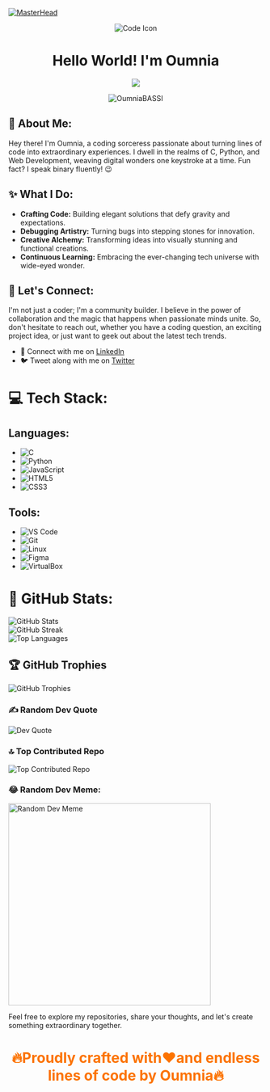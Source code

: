 [![MasterHead](https://camo.githubusercontent.com/775ed67e1d46c9534c3cb9a4694edf0603b1436a7e3e15891d3c327733fc26b6/68747470733a2f2f7777772e61756469656e6365706c616e65742e636f6d2f726f6f742f74656d706c6174652f312f2f696d616765732f7765622d646576656c6f706d656e742e676966)](https://OumniaBASSI.github.io/Portfolio/)
<p align="center">
  <img src="https://img.icons8.com/color/96/000000/code.png" alt="Code Icon"/>
</p>

<h1 align="center">Hello World! I'm Oumnia</h1>
<p align="center">
  <a href="https://github.com/ezitounioussama/readme-typing-svg">
    <img align="center" src="https://readme-typing-svg.demolab.com/?lines=Full stack%20web%20developer;ALX%20Software%20Engineering%20student;Crafting%20Dreams%20with%20code&font=Fira%20Code&center=true&width=440&height=45&color=fff&vCenter=true&pause=500&size=22"/></a>
</p>
<p align="center">
  <img src="https://komarev.com/ghpvc/?username=OumniaBASSI&label=Profile%20Visits&color=0e75b6&style=flat-square" alt="OumniaBASSI" />
</p>

## 🚀 About Me:
Hey there! I'm Oumnia, a coding sorceress passionate about turning lines of code into extraordinary experiences. I dwell in the realms of C, Python, and Web Development, weaving digital wonders one keystroke at a time. Fun fact? I speak binary fluently! 😉

## ✨ What I Do:
- **Crafting Code:** Building elegant solutions that defy gravity and expectations.
- **Debugging Artistry:** Turning bugs into stepping stones for innovation.
- **Creative Alchemy:** Transforming ideas into visually stunning and functional creations.
- **Continuous Learning:** Embracing the ever-changing tech universe with wide-eyed wonder.

## 🌟 Let's Connect:
I'm not just a coder; I'm a community builder. I believe in the power of collaboration and the magic that happens when passionate minds unite. So, don't hesitate to reach out, whether you have a coding question, an exciting project idea, or just want to geek out about the latest tech trends.
- 💼 Connect with me on [LinkedIn](https://www.linkedin.com/in/oumnia-basbassi-b9907725a/)
- 🐦 Tweet along with me on [Twitter](https://twitter.com/B1Oumnia)

# 💻 Tech Stack:

## Languages:
- ![C](https://img.shields.io/badge/c-%2300599C.svg?style=for-the-badge&logo=c&logoColor=white)
- ![Python](https://img.shields.io/badge/python-%233776AB.svg?style=for-the-badge&logo=python&logoColor=white)
- ![JavaScript](https://img.shields.io/badge/javascript-%23F7DF1E.svg?style=for-the-badge&logo=javascript&logoColor=black)
- ![HTML5](https://img.shields.io/badge/html5-%23E34F26.svg?style=for-the-badge&logo=html5&logoColor=white)
- ![CSS3](https://img.shields.io/badge/css3-%231572B6.svg?style=for-the-badge&logo=css3&logoColor=white)

## Tools:
- ![VS Code](https://img.shields.io/badge/VS%20Code-%23007ACC.svg?style=for-the-badge&logo=visual-studio-code&logoColor=white)
- ![Git](https://img.shields.io/badge/Git-%23F05032.svg?style=for-the-badge&logo=git&logoColor=white)
- ![Linux](https://img.shields.io/badge/Linux-FCC624?style=for-the-badge&logo=linux&logoColor=black)
- ![Figma](https://img.shields.io/badge/Figma-%23F24E1E.svg?style=for-the-badge&logo=figma&logoColor=white)
- ![VirtualBox](https://img.shields.io/badge/VirtualBox-%230081A7.svg?style=for-the-badge&logo=virtualbox&logoColor=white)

# 🚀 GitHub Stats:
![GitHub Stats](https://github-readme-stats.vercel.app/api?username=OumniaBASSI&theme=dracula&hide_border=false&include_all_commits=true&count_private=true)<br/>
![GitHub Streak](https://github-readme-streak-stats.herokuapp.com/?user=OumniaBASSI&theme=dracula&hide_border=false)<br/>
![Top Languages](https://github-readme-stats.vercel.app/api/top-langs/?username=OumniaBASSI&theme=dracula&hide_border=false&include_all_commits=true&count_private=true&layout=compact)

## 🏆 GitHub Trophies
![GitHub Trophies](https://github-profile-trophy.vercel.app/?username=OumniaBASSI&theme=dracula&no-frame=false&no-bg=false&margin-w=4)

### ✍️ Random Dev Quote
![Dev Quote](https://quotes-github-readme.vercel.app/api?type=horizontal&theme=radical)

### 🔝 Top Contributed Repo
![Top Contributed Repo](https://github-contributor-stats.vercel.app/api?username=OumniaBASSI&limit=5&theme=dracula&combine_all_yearly_contributions=true)

### 😂 Random Dev Meme:

<img src='https://randommeme-five.vercel.app/' style="height: 400px;" alt="Random Dev Meme"/>

Feel free to explore my repositories, share your thoughts, and let's create something extraordinary together.

<h1 align="center" style="color:#FC7300;">🔥Proudly crafted with❤️and endless lines of code by Oumnia🔥</h>
